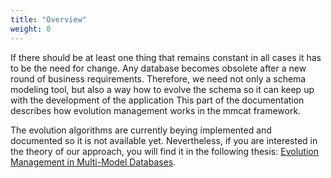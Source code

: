 ```yaml
---
title: "Overview"
weight: 0
---
```


If there should be at least one thing that remains constant in all cases it has to be the need for change. Any database becomes obsolete after a new round of business requirements. Therefore, we need not only a schema modeling tool, but also a way how to evolve the schema so it can keep up with the development of the application This part of the documentation describes how evolution management works in the mmcat framework.

The evolution algorithms are currently beying implemented and documented so it is not available yet. Nevertheless, if you are interested in the theory of our approach, you will find it in the following thesis: <a href="/doc/evolution_management_in_multi-model_databases.pdf" target="_blank">Evolution Management in Multi-Model Databases</a>.

